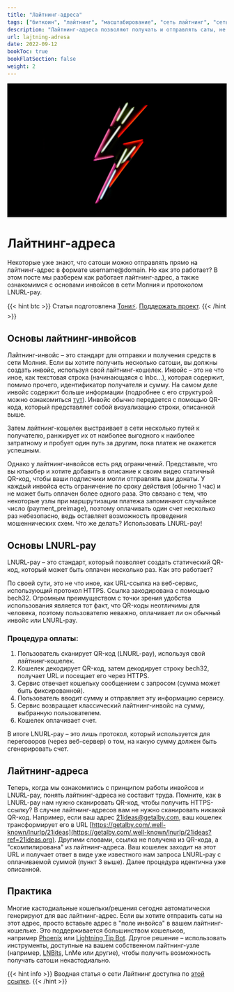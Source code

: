 ```yaml
---
title: "Лайтнинг-адреса"
tags: ["биткоин", "лайтнинг", "масштабирование", "сеть лайтнинг", "сеть молния", "адреса", "платежи"]
description: "Лайтнинг-адреса позволяют получать и отправлять саты, не требуя при этом создавать каждый раз новые инвойсы. Эта статья пояснит как работает этот механизм."
url: lajtning-adresa
date: 2022-09-12
bookToc: true
bookFlatSection: false
weight: 2
---
```


![cover](/img/215.png)

# Лайтнинг-адреса

Некоторые уже знают, что сатоши можно отправлять прямо на лайтнинг-адрес в формате username@domain. Но как это работает? В этом посте мы разберем как работает лайтнинг-адрес, а также ознакомимся с основами инвойсов в сети Молния и протоколом LNURL-pay.

{{< hint btc >}}
Статья подготовлена [Тони⚡️](https://snort.social/p/npub10awzknjg5r5lajnr53438ndcyjylgqsrnrtq5grs495v42qc6awsj45ys7). [Поддержать проект](/contribute/).
{{< /hint >}}

## Основы лайтнинг-инвойсов

Лайтнинг-инвойс – это стандарт для отправки и получения средств в сети Молния. Если вы хотите получить несколько сатоши, вы должны создать инвойс, используя свой лайтнинг-кошелек. Инвойс – это не что иное, как текстовая строка (начинающаяся с lnbc...), которая содержит, помимо прочего, идентификатор получателя и сумму. На самом деле инвойс содержит больше информации (подробнее с его структурой можно ознакомиться [тут](https://www.bolt11.org/?ref=21ideas.org)). Инвойс обычно передается с помощью QR-кода, который представляет собой визуализацию строки, описанной выше.

Затем лайтнинг-кошелек выстраивает в сети несколько путей к получателю, ранжирует их от наиболее выгодного к наиболее затратному и пробует один путь за другим, пока платеж не окажется успешным.

Однако у лайтнинг-инвойсов есть ряд ограничений. Представьте, что вы ютьюбер и хотите добавить в описание к своим видео статичный QR-код, чтобы ваши подписчики могли отправлять вам донаты. У каждый инвойса есть ограничение по сроку действия (обычно 1 час) и не может быть оплачен более одного раза. Это связано с тем, что некоторые узлы при маршрутизации платежа запоминают случайное число (payment_preimage), поэтому оплачивать один счет несколько раз небезопасно, ведь оставляет возможность проведения мошеннических схем. Что же делать? Использовать LNURL-pay!

## Основы LNURL-pay

LNURL-pay – это стандарт, который позволяет создать статический QR-код, который может быть оплачен несколько раз. Как это работает?

По своей сути, это не что иное, как URL-ссылка на веб-сервис, использующий протокол HTTPS. Ссылка закодирована с помощью bech32. Огромным преимуществом с точки зрения удобства использования является тот факт, что QR-коды неотличимы для человека, поэтому пользователю неважно, оплачивает ли он обычный инвойс или LNURL-pay.

### Процедура оплаты:

1. Пользователь сканирует QR-код (LNURL-pay), используя свой лайтнинг-кошелек.
2. Кошелек декодирует QR-код, затем декодирует строку bech32, получает URL и посещает его через HTTPS.
3. Сервис отвечает кошельку сообщением с запросом (сумма может быть фиксированной).
4. Пользователь вводит сумму и отправляет эту информацию сервису.
5. Сервис возвращает классический лайтнинг-инвойс на сумму, выбранную пользователем.
6. Кошелек оплачивает счет.

В итоге LNURL-pay – это лишь протокол, который используется для переговоров (через веб-сервер) о том, на какую сумму должен быть сгенерировать счет.

## Лайтнинг-адреса

Теперь, когда мы ознакомились с принципом работы инвойсов и LNURL-pay, понять лайтнинг-адреса не составит труда. Помните, как в LNURL-pay нам нужно сканировать QR-код, чтобы получить HTTPS-ссылку? В случае лайтнинг-адресов вам не нужно сканировать никакой QR-код. Например, если ваш адрес 21ideas@getalby.com, ваш кошелек трансформирует его в URL [https://getalby.com/.well-known/lnurlp/21ideas](https://getalby.com/.well-known/lnurlp/21ideas?ref=21ideas.org). Другими словами, ссылка не получена из QR-кода, а "скомпилирована" из лайтнинг-адреса. Ваш кошелек заходит на этот URL и получает ответ в виде уже известного нам запроса LNURL-pay с оплачиваемой суммой (пункт 3 выше). Далее процедура идентична уже описанной.

## Практика

Многие кастодиальные кошельки/решения сегодня автоматически генерируют для вас лайтнинг-адрес. Если вы хотите отправить саты на этот адрес, просто вставьте адрес в "поле инвойса" в вашем лайтнинг-кошельке. Это поддерживается большинством кошельков, например [Phoenix](/phoenix/) или [Lightning Tip Bot](https://nostr.21ideas.org/docs/guides/LightningTipBot.html?ref=21ideas.org). Другое решение – использовать инструменты, доступные на вашем собственном лайтнинг-узле (например, [LNBits](https://www.21ideas.org/practical-lnbits/), LnMe или другие), чтобы получить возможность получать сатоши некастодиально.

{{< hint info >}}
Вводная статья о сети Лайтнинг доступна по [этой ссылке](/chto-takoe-laitning/).
{{< /hint >}}